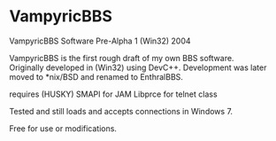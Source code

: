 VampyricBBS
===========

VampyricBBS Software Pre-Alpha 1 (Win32) 2004

VampyricBBS is the first rough draft of my own BBS software.  
Originally developed in (Win32) using DevC++.  Development was later moved to *nix/BSD and renamed to EnthralBBS.

requires (HUSKY) SMAPI for JAM
Libprce for telnet class

Tested and still loads and accepts connections in Windows 7.

Free for use or modifications.
